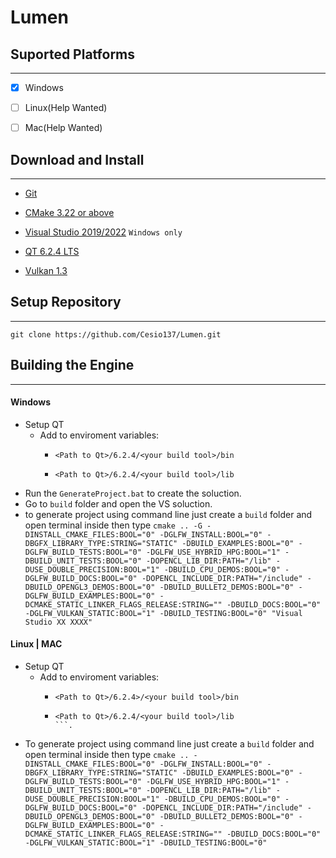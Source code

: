 # Lumen

## Suported Platforms

---



- [x] Windows

- [ ] Linux(Help Wanted)

- [ ] Mac(Help Wanted)

## Download and Install

---



- [Git](https://git-scm.com)

- [CMake 3.22 or above](https://cmake.org/download/)

- [Visual Studio 2019/2022](https://visualstudio.microsoft.com/downloads/) `Windows only`

- [QT 6.2.4 LTS](https://www.qt.io/download)

- [Vulkan 1.3](https://vulkan.lunarg.com)







## Setup Repository

---



```shell
git clone https://github.com/Cesio137/Lumen.git
```

## Building the Engine

---

#### Windows

* Setup QT  
  * Add to enviroment variables:
    * ```Path to Qt/6.2.4/msvc2019_64/bin
      <Path to Qt>/6.2.4/<your build tool>/bin
      ```
    * ```
      <Path to Qt>/6.2.4/<your build tool>/lib
      ```
* Run the `GenerateProject.bat` to create the soluction.
* Go to `build` folder and open the VS soluction.
* to generate project using command line just create a `build` folder and open terminal inside then type `cmake .. -G -DINSTALL_CMAKE_FILES:BOOL="0" -DGLFW_INSTALL:BOOL="0" -DBGFX_LIBRARY_TYPE:STRING="STATIC" -DBUILD_EXAMPLES:BOOL="0" -DGLFW_BUILD_TESTS:BOOL="0" -DGLFW_USE_HYBRID_HPG:BOOL="1" -DBUILD_UNIT_TESTS:BOOL="0" -DOPENCL_LIB_DIR:PATH="/lib" -DUSE_DOUBLE_PRECISION:BOOL="1" -DBUILD_CPU_DEMOS:BOOL="0" -DGLFW_BUILD_DOCS:BOOL="0" -DOPENCL_INCLUDE_DIR:PATH="/include" -DBUILD_OPENGL3_DEMOS:BOOL="0" -DBUILD_BULLET2_DEMOS:BOOL="0" -DGLFW_BUILD_EXAMPLES:BOOL="0" -DCMAKE_STATIC_LINKER_FLAGS_RELEASE:STRING="" -DBUILD_DOCS:BOOL="0" -DGLFW_VULKAN_STATIC:BOOL="1" -DBUILD_TESTING:BOOL="0" "Visual Studio XX XXXX"`

#### Linux | MAC
* Setup QT  
  * Add to enviroment variables:
    * ```
      <Path to Qt>/6.2.4>/<your build tool>/bin
      ```
    * ```
      <Path to Qt>/6.2.4/<your build tool>/lib
      ```.
* To generate project using command line just create a `build` folder and open terminal inside then type `cmake .. -DINSTALL_CMAKE_FILES:BOOL="0" -DGLFW_INSTALL:BOOL="0" -DBGFX_LIBRARY_TYPE:STRING="STATIC" -DBUILD_EXAMPLES:BOOL="0" -DGLFW_BUILD_TESTS:BOOL="0" -DGLFW_USE_HYBRID_HPG:BOOL="1" -DBUILD_UNIT_TESTS:BOOL="0" -DOPENCL_LIB_DIR:PATH="/lib" -DUSE_DOUBLE_PRECISION:BOOL="1" -DBUILD_CPU_DEMOS:BOOL="0" -DGLFW_BUILD_DOCS:BOOL="0" -DOPENCL_INCLUDE_DIR:PATH="/include" -DBUILD_OPENGL3_DEMOS:BOOL="0" -DBUILD_BULLET2_DEMOS:BOOL="0" -DGLFW_BUILD_EXAMPLES:BOOL="0" -DCMAKE_STATIC_LINKER_FLAGS_RELEASE:STRING="" -DBUILD_DOCS:BOOL="0" -DGLFW_VULKAN_STATIC:BOOL="1" -DBUILD_TESTING:BOOL="0"`